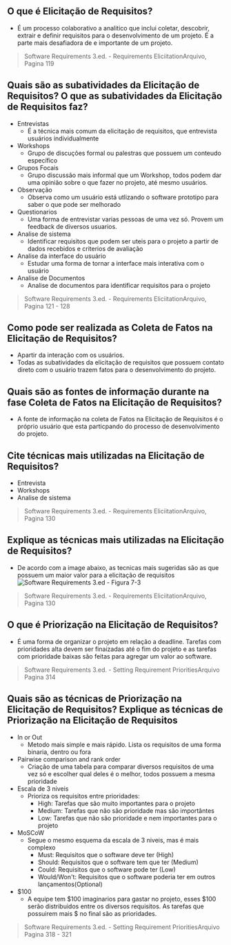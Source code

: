 ## O que é Elicitação de Requisitos?
- É um processo colaborativo a analitico que inclui coletar, descobrir, extrair e definir requisitos para o desenvolvimento de um projeto. É a parte mais desafiadora de e importante de um projeto.
> Software Requirements 3.ed. - Requirements EliciitationArquivo, Pagina 119

## Quais são as subatividades da Elicitação de Requisitos? O que as subatividades da Elicitação de Requisitos faz?
- Entrevistas
  - É a técnica mais comum da elicitação de requisitos, que entrevista usuários individualmente
- Workshops
  - Grupo de discuções formal ou palestras que possuem um conteudo específico
- Grupos Focais
  - Grupo discussão mais informal que um Workshop, todos podem dar uma opinião sobre o que fazer no projeto, até mesmo usuários.
- Observação
  - Observa como um usuário está utlizando o software prototipo para saber o que pode ser melhorado
- Questionarios
  - Uma forma de entrevistar varias pessoas de uma vez só. Provem um feedback de diversos usuarios. 
- Analise de sistema
  - Identificar requisitos que podem ser uteis para o projeto a partir de dados recebidos e criterios de avaliação
- Analise da interface do usuário
  - Estudar uma forma de tornar a interface mais interativa com o usuário
- Analise de Documentos
  - Analise de documentos para identificar requisitos para o projeto
> Software Requirements 3.ed. - Requirements EliciitationArquivo, Pagina 121 - 128

## Como pode ser realizada as Coleta de Fatos na Elicitação de Requisitos?
- Apartir da interação com os usuários.
- Todas as subatividades da elicitação de requisitos que possuem contato direto com o usuário trazem fatos para o desenvolvimento do projeto. 
## Quais são as fontes de informação durante na fase Coleta de Fatos na Elicitação de Requisitos?
- A fonte de informação na coleta de Fatos na Elicitação de Requisitos é o próprio usuário que esta particpando do processo de desenvolvimento do projeto.
## Cite técnicas mais utilizadas na Elicitação de Requisitos?
- Entrevista
- Workshops
- Analise de sistema
> Software Requirements 3.ed. - Requirements EliciitationArquivo, Pagina 130
## Explique as técnicas mais utilizadas na Elicitação de Requisitos?
- De acordo com a image abaixo, as tecnicas mais sugeridas são as que possuem um maior valor para a elicitação de requisitos 
![Software Requirements 3.ed - Figura 7-3](Captura&#32;de&#32;tela&#32;de&#32;2020-03-22&#32;17-58-54.png)
> Software Requirements 3.ed. - Requirements EliciitationArquivo, Pagina 130

## O que é Priorização na Elicitação de Requisitos?
- É uma forma de organizar o projeto em relação a deadline. Tarefas com prioridades alta devem ser finaizadas até o fim do projeto e as tarefas com prioridade baixas são feitas para agregar um valor ao software.
> Software Requirements 3.ed. - Setting Requirement PrioritiesArquivo Pagina 314


## Quais são as técnicas de Priorização na Elicitação de Requisitos? Explique as técnicas de Priorização na Elicitação de Requisitos
- In or Out
  - Metodo mais simple e mais rápido. Lista os requisitos de uma forma binaria, dentro ou fora 
- Pairwise comparison and rank order
  - Criação de uma tabela para comparar diversos requisitos de uma vez só e escolher qual deles é o melhor, todos possuem a mesma prioridade
- Escala de 3 niveis
  - Prioriza os requisitos entre prioridades:
    - High: Tarefas que são muito importantes para o projeto
    - Medium: Tarefas que não são prioridade mas são importântes
    - Low: Tarefas que não são prioridade e nem importantes para o projeto
- MoSCoW
  - Segue o mesmo esquema da escala de 3 niveis, mas é mais complexo
    - Must: Requisitos que o software deve ter (High)
    - Should: Requisitos que o software tem que ter (Medium)
    - Could: Requisitos que o software pode ter (Low)
    - Would/Won't: Requisitos que o software poderia ter em outros lançamentos(Optional)
- $100
  - A equipe tem $100 imaginarios para gastar no projeto, esses $100 serão distribuidos entre os diversos requisitos. As tarefas que possuirem mais $ no final são as prioridades.
  
> Software Requirements 3.ed. - Setting Requirement PrioritiesArquivo Pagina 318 - 321